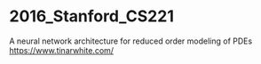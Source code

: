 # 2016_Stanford_CS221
A neural network architecture for reduced order modeling of PDEs
https://www.tinarwhite.com/

